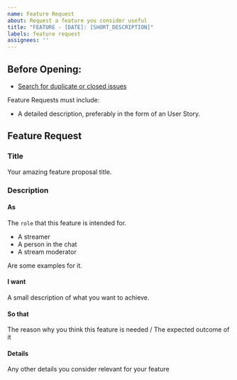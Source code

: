 ```yaml
---
name: Feature Request
about: Request a feature you consider useful
title: "FEATURE - [DATE]: [SHORT_DESCRIPTION]"
labels: feature request
assignees: ''
---
```


## Before Opening:

- [Search for duplicate or closed issues](https://github.com/fcarrascosa/StreamlabsChatbotFaceitIntegration/issues?q=is%3Aissue+label%3A%22feature+request%22)

Feature Requests must include:

- A detailed description, preferably in the form of an User Story.


## Feature Request

### Title

Your amazing feature proposal title.

### Description

#### As

The `role` that this feature is intended for.

* A streamer
* A person in the chat
* A stream moderator

Are some examples for it.

#### I want

A small description of what you want to achieve.

#### So that

The reason why you think this feature is needed / The expected outcome of it

#### Details

Any other details you consider relevant for your feature

